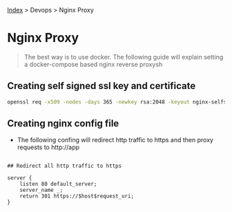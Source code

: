 [Index][home] > Devops > Nginx Proxy

# Nginx Proxy

>The best way is to use docker. The following guide  will explain setting a docker-compose based nginx reverse proxysh


## Creating self signed ssl key and certificate
```bash
openssl req -x509 -nodes -days 365 -newkey rsa:2048 -keyout nginx-selfsigned.key -out nginx-selfsigned.crt
```



## Creating nginx config file

- The following confing will redirect http traffic to https and then proxy requests to http://app 
```

## Redirect all http traffic to https

server {
    listen 80 default_server;
    server_name _;
    return 301 https://$host$request_uri;
}

```

[home]: /dev-guide
